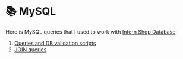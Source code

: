 # 📚 MySQL

Here is MySQL queries that I used to work with  <a href="https://intern.demoshopping.ru/"> Intern Shop Database</a>:
1) <a href="https://docs.google.com/document/d/1byDjh2wEmMQBm84-Li8UFsDcHwAlo1pSBwCAHJgpYJk/edit?usp=sharing">Queries and DB validation scripts</a>
2) <a href="https://docs.google.com/document/d/1hIP0-orDXwhYDsLrjlQAMd3okeFIb8QhvwJIyMdZtNA/edit?usp=sharing">JOIN queries</a>